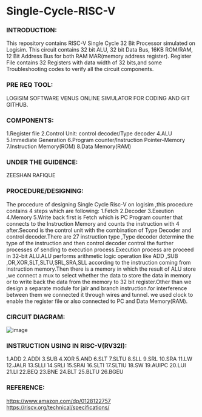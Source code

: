 # Single-Cycle-RISC-V
### INTRODUCTION:
This repository contains RISC-V Single Cycle 32 Bit Processor simulated on Logisim. This circuit contains 32 bit ALU, 32 bit Data Bus, 16KB ROM/RAM, 12 Bit Address Bus for both RAM MAR(memory address register). Register File contains 32 Registers with data width of 32 bits,and some Troubleshooting codes to verify all the circuit components.
### PRE REQ TOOL:
LOGISIM SOFTWARE VENUS ONLINE SIMULATOR FOR CODING AND GIT GITHUB.
### COMPONENTS:
1.Register file
2.Control Unit: control decoder/Type decoder
4.ALU
5.Immediate Generation
6.Program counter/Instruction Pointer-Memory
7.Instruction Memory(ROM)
8.Data Memory(RAM)
### UNDER THE GUIDENCE:
ZEESHAN RAFIQUE
### PROCEDURE/DESIGNING:
The procedure of designing Single Cycle Risc-V on logisim ,this procedure contains 4 steps which are following:
1.Fetch
2.Decoder
3.Exeution
4.Memory
5.Write back
first is Fetch which is PC Program counter that connects to the Instruction Memory and counts the instruction with 4 after.Second is the control unit with the combination of  Type Decoder and control decoder.There are 27 instruction type ,Type decoder determine the type of the instruction and then control decoder control the further processes of sending to execution process.Execution process are proceed in 32-bit ALU.ALU performs  arithmetic logic operation like ADD ,SUB ,OR,XOR,SLT,SLTU,SRL,SRA,SLL according to the instruction coming from instruction memory.Then there is a memory in which the result of ALU store ,we connect  a mux to select whether the data to store the data in memory or to write back the data from the memory to 32 bit register.Other than we design a separate module for jalr and branch instruction.for interference between them we connected it through wires and tunnel. we used clock to enable the register file or also connected to PC and Data Memory(RAM).
### CIRCUIT DIAGRAM:
![image](https://user-images.githubusercontent.com/81620928/113627119-78b26380-967c-11eb-9837-d5ee46b76095.png)
### INSTRUCTION USING IN RISC-V(RV32I):
1.ADD
2.ADDI
3.SUB
4.XOR
5.AND
6.SLT
7.SLTU
8.SLL
9.SRL
10.SRA
11.LW
12.JALR
13.SLLI
14.SRLI
15.SRAI
16.SLTI
17.SLTIU
18.SW
19.AUIPC
20.LUI
21.LI
22.BEQ
23.BNE
24.BLT
25.BLTU
26.BGEU
### REFERENCE:
https://www.amazon.com/dp/0128122757
https://riscv.org/technical/specifications/
